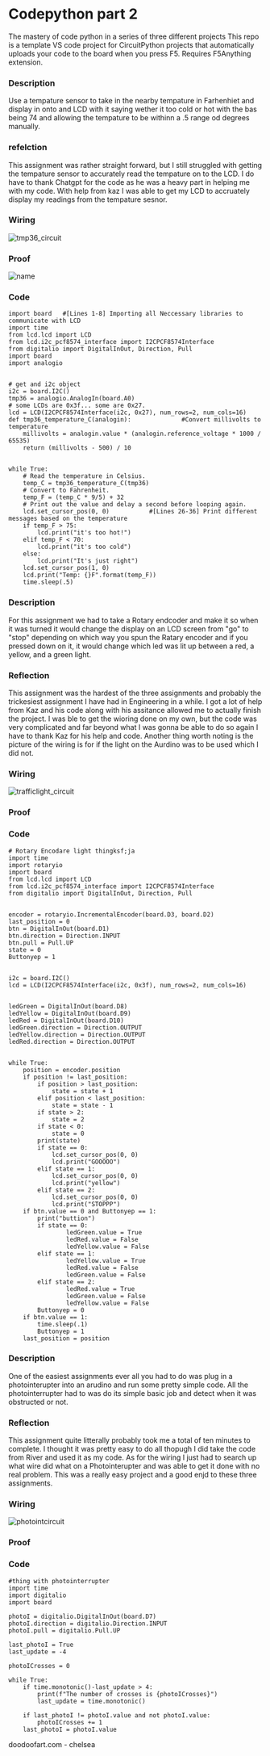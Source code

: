 # Codepython part 2
The mastery of code python in a series of three different projects
This repo is a template VS code project for CircuitPython projects that automatically uploads your code to the board when you press F5. Requires F5Anything extension.

### Description
Use a tempature sensor to take in the nearby tempature in Farhenhiet and display in onto and LCD with it saying wether it too cold or hot with the bas being 74 and allowing the tempature to be withinn a .5 range od degrees manually. 


### refelction
This assignment was rather straight forward, but I still struggled with getting the tempature sensor to accurately read the tempature on to the LCD. I do have to thank Chatgpt for the code as he was a heavy part in helping me with my code. With help from kaz I was able to get my LCD to accruately display my readings from the tempature sesnor.

### Wiring

![tmp36_circuit](https://user-images.githubusercontent.com/112981453/228340407-b3ad295e-59c6-4e54-b15b-df0bc159f9ae.png)



### Proof
![name](https://github.com/Ncrawfo72/Code-python-part-2/blob/master/this%20one%202.gif)

### Code
```
import board   #[Lines 1-8] Importing all Neccessary libraries to communicate with LCD
import time
from lcd.lcd import LCD
from lcd.i2c_pcf8574_interface import I2CPCF8574Interface
from digitalio import DigitalInOut, Direction, Pull 
import board
import analogio


# get and i2c object
i2c = board.I2C()
tmp36 = analogio.AnalogIn(board.A0)
# some LCDs are 0x3f... some are 0x27.
lcd = LCD(I2CPCF8574Interface(i2c, 0x27), num_rows=2, num_cols=16)
def tmp36_temperature_C(analogin):              #Convert millivolts to temperature
    millivolts = analogin.value * (analogin.reference_voltage * 1000 / 65535)
    return (millivolts - 500) / 10


while True:
    # Read the temperature in Celsius.
    temp_C = tmp36_temperature_C(tmp36)  
    # Convert to Fahrenheit.
    temp_F = (temp_C * 9/5) + 32
    # Print out the value and delay a second before looping again.
    lcd.set_cursor_pos(0, 0)           #[Lines 26-36] Print different messages based on the temperature
    if temp_F > 75:
        lcd.print("it's too hot!")
    elif temp_F < 70:
        lcd.print("it's too cold")
    else:
        lcd.print("It's just right")
    lcd.set_cursor_pos(1, 0)
    lcd.print("Temp: {}F".format(temp_F))
    time.sleep(.5) 
```




### Description
For this assignment we had to take a Rotary endcoder and make it so when it was turned it would change the display on an LCD screen from "go" to "stop" depending on which way you spun the Ratary encoder and if you pressed down on it, it would change which led was lit up between a red, a yellow, and a green light.

### Reflection
This assignment was the hardest of the three assignments and probably the trickesiest assignment I have had in Engineering in a while. I got a lot of help from Kaz and his code along with his assitance allowed me to actually finish the project. I was ble to get the wioring done on my own, but the code was very complicated and far beyond what I was gonna be able to do so again I have to thank Kaz for his help and code. Another thing worth noting is the picture of the wiring is for if the light on the Aurdino was to be used which I did not.



### Wiring
![trafficlight_circuit](https://user-images.githubusercontent.com/112981453/228340528-ce69e90e-a2c9-4738-b83b-3f310dc698a7.png)



### Proof



### Code
```
# Rotary Encodare light thingksf;ja
import time
import rotaryio
import board
from lcd.lcd import LCD
from lcd.i2c_pcf8574_interface import I2CPCF8574Interface
from digitalio import DigitalInOut, Direction, Pull


encoder = rotaryio.IncrementalEncoder(board.D3, board.D2)
last_position = 0
btn = DigitalInOut(board.D1)
btn.direction = Direction.INPUT
btn.pull = Pull.UP
state = 0
Buttonyep = 1


i2c = board.I2C()
lcd = LCD(I2CPCF8574Interface(i2c, 0x3f), num_rows=2, num_cols=16)


ledGreen = DigitalInOut(board.D8)
ledYellow = DigitalInOut(board.D9)
ledRed = DigitalInOut(board.D10)
ledGreen.direction = Direction.OUTPUT
ledYellow.direction = Direction.OUTPUT
ledRed.direction = Direction.OUTPUT


while True:
    position = encoder.position
    if position != last_position:
        if position > last_position:
            state = state + 1
        elif position < last_position:
            state = state - 1
        if state > 2:
            state = 2
        if state < 0:
            state = 0
        print(state)
        if state == 0: 
            lcd.set_cursor_pos(0, 0)
            lcd.print("GOOOOO")
        elif state == 1:
            lcd.set_cursor_pos(0, 0)
            lcd.print("yellow")
        elif state == 2:
            lcd.set_cursor_pos(0, 0)
            lcd.print("STOPPP")
    if btn.value == 0 and Buttonyep == 1:
        print("buttion")
        if state == 0: 
                ledGreen.value = True
                ledRed.value = False
                ledYellow.value = False
        elif state == 1:
                ledYellow.value = True
                ledRed.value = False
                ledGreen.value = False
        elif state == 2:
                ledRed.value = True
                ledGreen.value = False
                ledYellow.value = False
        Buttonyep = 0
    if btn.value == 1:
        time.sleep(.1)
        Buttonyep = 1
    last_position = position
```






### Description
One of the easiest assignments ever all you had to do was plug in a photointerupter into an arudino and run some pretty simple code. All the photointerrupter had to was do its simple basic job and detect when it was obstructed or not.


### Reflection
This assignment quite litterally probably took me a total of ten minutes to complete. I thought it was pretty easy to do all thopugh I did take the code from River and used it as my code. As for the wiring I just had to search up what wire did what on a Photointerupter and was able to get it done with no real problem. This was a really easy project and a good enjd to these three assignments.


### Wiring
![photointcircuit](https://user-images.githubusercontent.com/112981453/228340575-71563045-9ad7-4722-bcbf-26fe0f55e0b5.png)



### Proof


### Code 
```
#thing with photointerrupter
import time
import digitalio
import board

photoI = digitalio.DigitalInOut(board.D7)
photoI.direction = digitalio.Direction.INPUT
photoI.pull = digitalio.Pull.UP

last_photoI = True
last_update = -4

photoICrosses = 0

while True:
    if time.monotonic()-last_update > 4:
        print(f"The number of crosses is {photoICrosses}")
        last_update = time.monotonic()
    
    if last_photoI != photoI.value and not photoI.value:
        photoICrosses += 1
    last_photoI = photoI.value
```

doodoofart.com - chelsea
